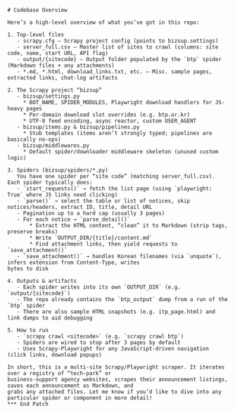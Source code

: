     # Codebase Overview

    Here’s a high-level overview of what you’ve got in this repo:

    1. Top-level files
       - scrapy.cfg — Scrapy project config (points to bizsup.settings)
       - server_full.csv — Master list of sites to crawl (columns: site code, name, start URL, API flag)
       - output/{sitecode} — Output folder populated by the `btp` spider (Markdown files + any attachments)
       - *.md, *.html, download_links.txt, etc. — Misc. sample pages, extracted links, chat-log artifacts

    2. The Scrapy project “bizsup”
       - bizsup/settings.py
         * BOT_NAME, SPIDER_MODULES, Playwright download handlers for JS-heavy pages
         * Per-domain download slot overrides (e.g. btp.or.kr)
         * UTF-8 feed encoding, async reactor, custom USER_AGENT
       - bizsup/items.py & bizsup/pipelines.py
         * Stub templates (items aren’t strongly typed; pipelines are basically no-ops)
       - bizsup/middlewares.py
         * Default spider/downloader middleware skeleton (unused custom logic)

    3. Spiders (bizsup/spiders/*.py)
       You have one spider per “site code” (matching server_full.csv). Each spider typically does:
       - `start_requests()` → fetch the list page (using `playwright: True` where JS links need clicking)
       - `parse()` → select the table or list of notices, skip notices/headers, extract ID, title, detail URL
       - Pagination up to a hard cap (usually 3 pages)
       - For each notice → `parse_detail()`
           * Extract the HTML content, “clean” it to Markdown (strip tags, preserve breaks)
           * Write `OUTPUT_DIR/{title}/content.md`
           * Find attachment links, then yield requests to `save_attachment()`
       - `save_attachment()` → handles Korean filenames (via `unquote`), infers extension from Content-Type, writes
    bytes to disk

    4. Outputs & artifacts
       - Each spider writes into its own `OUTPUT_DIR` (e.g. `output/{sitecode}`)
       - The repo already contains the `btp_output` dump from a run of the `btp` spider
       - There are also sample HTML snapshots (e.g. itp_page.html) and link dumps to aid debugging

    5. How to run
       - `scrapy crawl <sitecode>` (e.g. `scrapy crawl btp`)
       - Spiders are wired to stop after 3 pages by default
       - Uses Scrapy-Playwright for any JavaScript-driven navigation (click links, download popups)

    In short, this is a multi-site Scrapy/Playwright scraper. It iterates over a registry of “tech-park” or
    business-support agency websites, scrapes their announcement listings, saves each announcement as Markdown, and
    grabs any attached files. Let me know if you’d like to dive into any particular spider or component in more detail!
    *** End Patch
